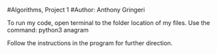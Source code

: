 #Algorithms, Project 1
#Author: Anthony Gringeri

To run my code, open terminal to the folder location of my files. 
Use the command: python3 anagram

Follow the instructions in the program for further direction. 
